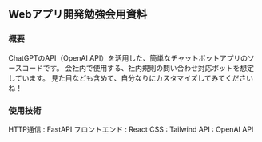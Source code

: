 ## Webアプリ開発勉強会用資料

### 概要
 ChatGPTのAPI（OpenAI API）を活用した、簡単なチャットボットアプリのソースコードです。
 会社内で使用する、社内規則の問い合わせ対応ボットを想定しています。
 見た目なども含めて、自分なりにカスタマイズしてみてくださいね！

### 使用技術
 HTTP通信 : FastAPI
 フロントエンド : React
 CSS : Tailwind
 API : OpenAI API
